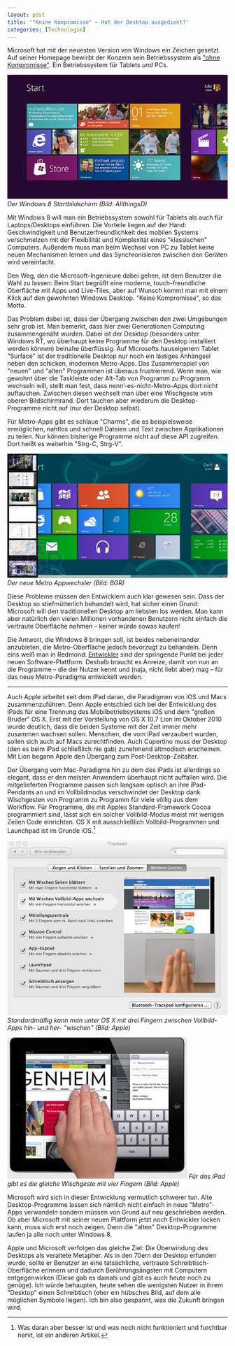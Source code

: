 ```yaml
---
layout: post
title: '"Keine Kompromisse" – Hat der Desktop ausgedient?'
categories: [Technologie]
---
```


Microsoft hat mit der neuesten Version von Windows ein Zeichen gesetzt. Auf seiner Homepage bewirbt der Konzern sein Betriebssystem als ["ohne Kompromisse"](http://www.microsoft.com/de-at/windows/business/benefits/productivity.aspx). Ein Betriebssystem für Tablets *und* PCs.

![Der Windows 8 Startbildschirm (Bildquelle: Microsoft)](/images/Windows_8_Start_Screen.png)
*Der Windows 8 Startbildschirm (Bild: AllthingsD)*

Mit Windows 8 will man ein Betriebssystem sowohl für Tablets als auch für Laptops/Desktops einführen. Die Vorteile liegen auf der Hand: Geschwindigkeit und Benutzerfreundlichkeit des mobilen Systems verschmelzen mit der Flexibilität und Komplexität eines "klassischen" Computers. Außerdem muss man beim Wechsel von PC zu Tablet keine neuen Mechanismen lernen und das Synchronisieren zwischen den Geräten wird vereinfacht.

Den Weg, den die Microsoft-Ingenieure dabei gehen, ist dem Benutzer die Wahl zu lassen: Beim Start begrüßt eine moderne, touch-freundliche Oberfläche mit Apps und Live-Tiles, aber auf Wunsch kommt man mit einem Klick auf den gewohnten Windows Desktop. "Keine Kompromisse", so das Motto.

Das Problem dabei ist, dass der Übergang zwischen den zwei Umgebungen sehr grob ist. Man bemerkt, dass hier zwei Generationen Computing zusammengenäht wurden. Dabei ist der Desktop (besonders unter Windows RT, wo überhaupt keine Programme für den Desktop installiert werden können) beinahe überflüssig. Auf Microsofts hauseigenem Tablet "Surface" ist der traditionelle Desktop nur noch ein lästiges Anhängsel neben den schicken, modernen Metro-Apps. Das Zusammenspiel von "neuen" und "alten" Programmen ist überaus frustrierend. Wenn man, wie gewohnt über die Taskleiste oder Alt-Tab von Programm zu Programm wechseln will, stellt man fest, dass nenn’-es-nicht-Metro-Apps dort nicht auftauchen. Zwischen diesen wechselt man über eine Wischgeste vom oberen Bildschirmrand. Dort tauchen aber wiederum die Desktop-Programme nicht auf (nur der Desktop selbst).

Für Metro-Apps gibt es schlaue "Charms", die es beispielsweise ermöglichen, nahtlos und schnell Dateien und Text zwischen Applikationen zu teilen. Nur können bisherige Programme nicht auf diese API zugreifen. Dort heißt es weiterhin "Strg-C, Strg-V".

![Der neue Metro Appwechsler (Bild: BGR)](/images/Windows%208%20Appwechsler.jpg)
*Der neue Metro Appwechsler (Bild: BGR)*

Diese Probleme müssen den Entwicklern auch klar gewesen sein. Dass der Desktop so stiefmütterlich behandelt wird, hat sicher einen Grund: Microsoft will den traditionellen Desktop am liebsten los werden. Man kann aber natürlich den vielen Millionen vorhandenen Benutzern nicht einfach die vertraute Oberfläche nehmen – keiner würde sowas kaufen! 

Die Antwort, die Windows 8 bringen soll, ist beides nebeneinander anzubieten, die Metro-Oberfläche jedoch bevorzugt zu behandeln. Denn eins weiß man in Redmond: [Entwickler](https://www.youtube.com/watch?v=wvsboPUjrGc) sind der springende Punkt bei jeder neuen Software-Plattform. Deshalb braucht es Anreize, damit von nun an die Programme – die der Nutzer kennt und (naja, nicht liebt aber) mag – für das neue Metro-Paradigma entwickelt werden.

-----

Auch Apple arbeitet seit dem iPad daran, die Paradigmen von iOS und Macs zusammenzuführen. Denn Apple entschied sich bei der Entwicklung des iPads für eine Trennung des Mobilbetriebsystems iOS und dem "großen Bruder" OS X. Erst mit der Vorstellung von OS X 10.7 Lion im Oktober 2010 wurde deutlich, dass die beiden Systeme mit der Zeit immer mehr zusammen wachsen sollen. Menschen, die vom iPad verzaubert wurden, sollen sich auch auf Macs zurechtfinden. Auch Cupertino muss der Desktop (den es beim iPad schließlich nie gab) zunehmend altmodisch erscheinen. Mit Lion begann Apple den Übergang zum Post-Desktop-Zeitalter.

Der Übergang vom Mac-Paradigma hin zu dem des iPads ist allerdings so elegant, dass er den meisten Anwendern überhaupt nicht auffallen wird. Die mitgelieferten Programme passen sich langsam optisch an ihre iPad-Pendants an und im Vollbildmodus verschwindet der Desktop dank Wischgesten von Programm zu Programm für viele völlig aus dem Workflow.  Für Programme, die mit Apples Standard-Framework Cocoa programmiert sind, lässt sich ein solcher Vollbild-Modus meist mit wenigen Zeilen Code einrichten. OS X mit ausschließlich Vollbild-Programmen und Launchpad ist im Grunde iOS.[^1]

![Standardmäßig kann man unter OS X mit drei Fingern zwischen Vollbild-Apps hin- und her- "wischen" (Bild: Apple)](/images/Wischgeste%20Systemeinstellungen.tiff)
*Standardmäßig kann man unter OS X mit drei Fingern zwischen Vollbild-Apps hin- und her- "wischen" (Bild: Apple)*

![Für das iPad gibt es die gleiche Wischgeste mit vier Fingern (Bild: Apple)](/images/ipad-wischgeste.jpg)
*Für das iPad gibt es die gleiche Wischgeste mit vier Fingern (Bild: Apple)*

Microsoft wird sich in dieser Entwicklung vermutlich schwerer tun. Alte Desktop-Programme lassen sich nämlich nicht einfach in neue "Metro"-Apps verwandeln sondern müssen von Grund auf neu geschrieben werden. Ob aber Microsoft mit seiner neuen Plattform jetzt noch Entwickler locken kann, muss sich erst noch zeigen. Denn die "alten" Desktop-Programme laufen ja alle noch unter Windows 8.

Apple und Microsoft verfolgen das gleiche Ziel: Die Überwindung des Desktops als veraltete Metapher. Als in den 70ern der Desktop erfunden wurde, sollte er Benutzer an eine tatsächliche, vertraute Schreibtisch-Oberfläche erinnern und dadurch Berührungsängsten mit Computern entgegenwirken (Diese gab es damals und gibt es auch heute noch zu genüge). Ich würde behaupten, heute sehen die wenigsten Nutzer in ihrem "Desktop" einen Schreibtisch (eher ein hübsches Bild, auf dem alle möglichen Symbole liegen). Ich bin also gespannt, was die Zukunft bringen wird.

[^1]: Was daran aber besser ist und was noch nicht funktioniert und furchtbar nervt, ist ein anderen Artikel.
